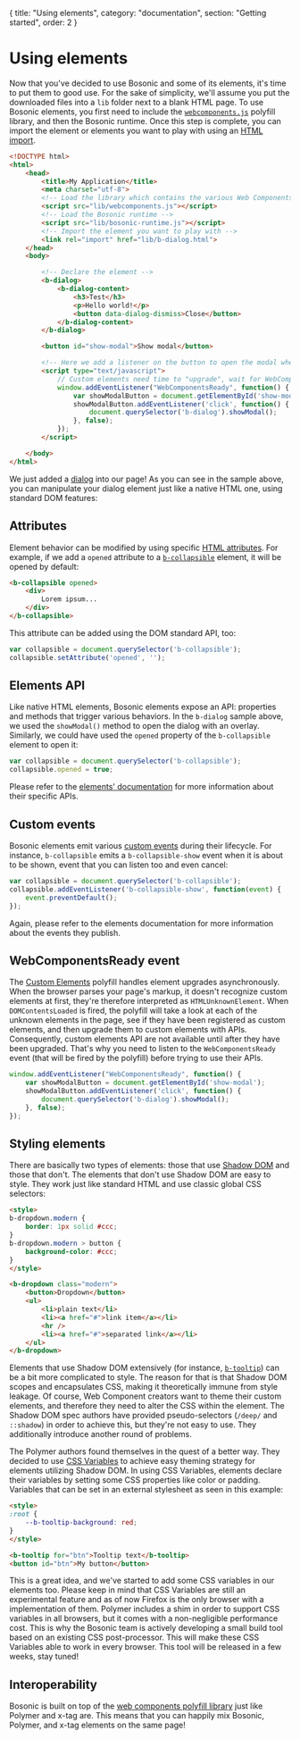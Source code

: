 {
  title: "Using elements",
  category: "documentation",
  section: "Getting started",
  order: 2
}

# Using elements

Now that you've decided to use Bosonic and some of its elements, it's time to put them to good use. For the sake of simplicity, we'll assume you put the downloaded files into a `lib` folder next to a blank HTML page. To use Bosonic elements, you first need to include the [`webcomponents.js`](http://webcomponents.org/polyfills/) polyfill library, and then the Bosonic runtime. Once this step is complete, you can import the element or elements you want to play with using an [HTML import](http://webcomponents.org/articles/introduction-to-html-imports/).

``` html
<!DOCTYPE html>
<html>
    <head>
        <title>My Application</title>
        <meta charset="utf-8">
        <!-- Load the library which contains the various Web Components polyfills -->
        <script src="lib/webcomponents.js"></script>
        <!-- Load the Bosonic runtime -->
        <script src="lib/bosonic-runtime.js"></script>
        <!-- Import the element you want to play with -->
        <link rel="import" href="lib/b-dialog.html">
    </head>
    <body>

        <!-- Declare the element -->
        <b-dialog>
            <b-dialog-content>
                <h3>Test</h3>
                <p>Hello world!</p>
                <button data-dialog-dismiss>Close</button>
            </b-dialog-content>
        </b-dialog>

        <button id="show-modal">Show modal</button>

        <!-- Here we add a listener on the button to open the modal when clicked -->
        <script type="text/javascript">
            // Custom elements need time to "upgrade", wait for WebComponentsReady before manipulating them
            window.addEventListener("WebComponentsReady", function() {
                var showModalButton = document.getElementById('show-modal');
                showModalButton.addEventListener('click', function() {
                    document.querySelector('b-dialog').showModal();
                }, false);
            });
        </script>

    </body>
</html>
```

We just added a [dialog](/elements/dialogs-modals.html) into our page! As you can see in the sample above, you can manipulate your dialog element just like a native HTML one, using standard DOM features:

## Attributes
Element behavior can be modified by using specific [HTML attributes](https://developer.mozilla.org/en-US/docs/Web/HTML/Attributes). For example, if we add a `opened` attribute to a [`b-collapsible`](/elements/collapsible.html) element, it will be opened by default:

``` html
<b-collapsible opened>
    <div>
        Lorem ipsum...
    </div>
</b-collapsible>
```
This attribute can be added using the DOM standard API, too:
``` js
var collapsible = document.querySelector('b-collapsible');
collapsible.setAttribute('opened', '');
```

## Elements API
Like native HTML elements, Bosonic elements expose an API: properties and methods that trigger various behaviors. In the `b-dialog` sample above, we used the `showModal()` method to open the dialog with an overlay. Similarly, we could have used the `opened` property of the `b-collapsible` element to open it:
``` js
var collapsible = document.querySelector('b-collapsible');
collapsible.opened = true;
```
Please refer to the [elements' documentation](/elements/dialogs-modals.html) for more information about their specific APIs.

## Custom events
Bosonic elements emit various [custom events](https://developer.mozilla.org/en-US/docs/Web/API/Event) during their lifecycle. For instance, `b-collapsible` emits a `b-collapsible-show` event when it is about to be shown, event that you can listen too and even cancel:
``` js
var collapsible = document.querySelector('b-collapsible');
collapsible.addEventListener('b-collapsible-show', function(event) {
    event.preventDefault();
});
```
Again, please refer to the elements documentation for more information about the events they publish.

## WebComponentsReady event
The [Custom Elements](http://webcomponents.org/polyfills/custom-elements/) polyfill handles element upgrades asynchronously. When the browser parses your page's markup, it doesn't recognize custom elements at first, they're therefore interpreted as `HTMLUnknownElement`. When `DOMContentsLoaded` is fired, the polyfill will take a look at each of the unknown elements in the page, see if they have been registered as custom elements, and then upgrade them to custom elements with APIs. Consequently, custom elements API are not available until after they have been upgraded. That's why you need to listen to the `WebComponentsReady` event (that will be fired by the polyfill) before trying to use their APIs.
``` js
window.addEventListener("WebComponentsReady", function() {
    var showModalButton = document.getElementById('show-modal');
    showModalButton.addEventListener('click', function() {
        document.querySelector('b-dialog').showModal();
    }, false);
});
```

## Styling elements
There are basically two types of elements: those that use [Shadow DOM](http://webcomponents.org/polyfills/shadow-dom/) and those that don't. The elements that don't use Shadow DOM are easy to style. They work just like standard HTML and use classic global CSS selectors:

``` html
<style>
b-dropdown.modern {
    border: 1px solid #ccc;
}
b-dropdown.modern > button {
    background-color: #ccc;
}
</style>

<b-dropdown class="modern">
    <button>Dropdown</button>
    <ul>
        <li>plain text</li>
        <li><a href="#">link item</a></li>
        <hr />
        <li><a href="#">separated link</a></li>
    </ul>
</b-dropdown>
```

Elements that use Shadow DOM extensively (for instance, [`b-tooltip`](/elements/tooltips.html)) can be a bit more complicated to style. The reason for that is that Shadow DOM scopes and encapsulates CSS, making it theoretically immune from style leakage. Of course,  Web Component creators want to theme their custom elements, and therefore they need to alter the CSS within the element. The Shadow DOM spec authors have provided pseudo-selectors (`/deep/` and `::shadow`) in order to achieve this, but they're not easy to use. They additionally introduce another round of problems.

The Polymer authors found themselves in the quest of a better way. They decided to use [CSS Variables](https://developer.mozilla.org/en-US/docs/Web/CSS/Using_CSS_variables) to achieve easy theming strategy for elements utilizing Shadow DOM. In using CSS Variables, elements declare their variables by setting some CSS properties like color or padding. Variables that can be set in an external stylesheet as seen in this example:

``` html
<style>
:root {
    --b-tooltip-background: red;
}
</style>

<b-tooltip for="btn">Tooltip text</b-tooltip>
<button id="btn">My button</button>
```
This is a great idea, and we've started to add some CSS variables in our elements too. Please keep in mind that CSS Variables are still an experimental feature and as of now Firefox is the only browser with a implementation of them. Polymer includes a shim in order to support CSS variables in all browsers, but it comes with a non-negligible performance cost. This is why the Bosonic team is actively developing a small build tool based on an existing CSS post-processor. This will make these CSS Variables able to work in every browser. This tool will be released in a few weeks, stay tuned!

## Interoperability

Bosonic is built on top of the [web components polyfill library](http://webcomponents.org/polyfills/) just like Polymer and x-tag are. This means that you can happily mix Bosonic, Polymer, and x-tag elements on the same page!